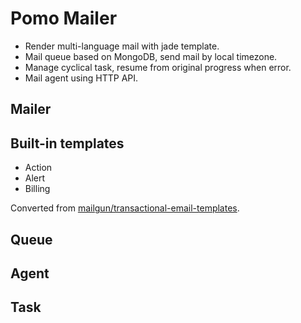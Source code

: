 # Pomo Mailer

* Render multi-language mail with jade template.
* Mail queue based on MongoDB, send mail by local timezone.
* Manage cyclical task, resume from original progress when error.
* Mail agent using HTTP API.

## Mailer

## Built-in templates

* Action
* Alert
* Billing

Converted from [mailgun/transactional-email-templates](https://github.com/mailgun/transactional-email-templates).

## Queue

## Agent

## Task
